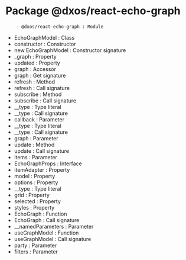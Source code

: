 # Package @dxos/react-echo-graph

        - @dxos/react-echo-graph : Module
- EchoGraphModel : Class
- constructor : Constructor
- new EchoGraphModel : Constructor signature
- _graph : Property
- updated : Property
- graph : Accessor
- graph : Get signature
- refresh : Method
- refresh : Call signature
- subscribe : Method
- subscribe : Call signature
- __type : Type literal
- __type : Call signature
- callback : Parameter
- __type : Type literal
- __type : Call signature
- graph : Parameter
- update : Method
- update : Call signature
- items : Parameter
- EchoGraphProps : Interface
- itemAdapter : Property
- model : Property
- options : Property
- __type : Type literal
- grid : Property
- selected : Property
- styles : Property
- EchoGraph : Function
- EchoGraph : Call signature
- __namedParameters : Parameter
- useGraphModel : Function
- useGraphModel : Call signature
- party : Parameter
- filters : Parameter
